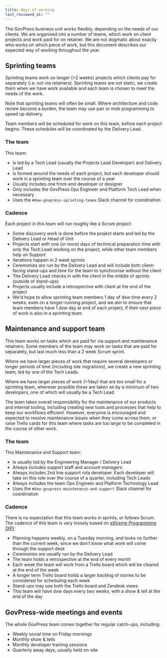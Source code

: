 ```yaml
---
title: Ways of working
last_reviewed_at: ""
---
```


The GovPress business unit works flexibly, depending on the needs of our clients. We are organised into a number of teams, which work on client projects and work paid for on retainer.
We are not dogmatic about exactly who works on which piece of work, but this document describes our expected way of working throughout the year.

## Sprinting teams

Sprinting teams work on longer (>2 weeks) projects which clients pay for separately (i.e. not via retainers). Sprinting teams are not static, we create them when we have work available and each team is chosen to meet the needs of the work.

Note that sprinting teams will often be small. Where architecture and code review become a burden, the team may use pair or mob programming to speed up delivery.

Team members will be scheduled for work on this team, before each project begins. These schedules will be coordinated by the Delivery Lead.

### The team

This team:

* Is led by a Tech Lead (usually the Projects Lead Developer) and Delivery Lead
* Is formed around the needs of each project, but each developer should work in a sprinting team over the course of a year
* Usually includes one front-end developer or designer
* Only includes the GovPress Ops Engineer and Platform Tech Lead when necessary
* Uses the `#dxw-govpress-sprinting-teams` Slack channel for coordination

### Cadence

Each project in this team will run roughly like a Scrum project:

* Some discovery work is done before the project starts and led by the Delivery Lead or Head of Unit
* Projects start with one (or more) days of technical preparation time with only the Tech Lead working on the project, while other team members help on Support
* Iterations happen in 2 week sprints
* Ceremonies are run by the Delivery Lead and will include both client-facing stand-ups and time for the team to synchronise without the client
* The Delivery Lead checks in with the client in the middle of sprints (outside of stand-ups)
* Projects usually include a retrospective with client at the end of the project
* We'd hope to allow sprinting team members 1 day of dxw time every 2 weeks, even on a longer-running project, and we aim to ensure that team members have 1 dxw day at end of each project, if their next piece of work is also in a sprinting team

## Maintenance and support team

This team works on tasks which are paid for via support and maintenance retainers. Some members of the team may work on tasks that are paid for separately, but last much less than a 2 week Scrum sprint.

Where we have larger pieces of work that require several developers or longer periods of time (including site migrations), we create a new sprinting team, led by one of the Tech Leads.

Where we have larger pieces of work (>1day) that are too small for a sprinting team, wherever possible these are taken on by a minimum of two developers, one of which will usually be a Tech Lead.

The team takes overall responsibility for the maintenance of our products and internal tooling, including creating new tools and processes that help to keep our workflows efficient. However, everyone is encouraged and expected to resolve maintenance issues when they come across them, or raise Trello cards for this team where tasks are too large to be completed in the course of other work.

### The team

This Maintenance and Support team:

* Is usually led by the Engineering Manager / Delivery Lead
* Always includes support staff and account managers
* Always includes 2nd line support rota developer. Each developer will take on this role over the course of a quarter, including Tech Leads
* Always includes the team Ops Engineer and Platform Technology Lead
* Uses the `#dxw-govpress-maintenance-and-support` Slack channel for coordination

### Cadence

There is no expectation that this team works in sprints, or follows Scrum. The cadence of this team is very loosely based on [eXtreme Programming (XP)](https://en.wikipedia.org/wiki/Extreme_programming):

* Planning happens weekly, on a Tuesday morning, and looks no further than the current week, since we don’t know what work will come through the support desk
* Ceremonies are usually run by the Delivery Lead
* The team holds a retrospective at the end of every month
* Each week the team will work from a Trello board which will be cleared at the end of the week
* A longer term Trello board holds a larger backlog of stories to be considered for scheduling each week
* Stand-ups may use both the Trello board and Zendesk views
* This team will have dxw days every two weeks, with a show & tell at the end of the day

## GovPress-wide meetings and events

The whole GovPress team comes together for regular catch-ups, including:

* Weekly social time on Friday mornings
* Monthly show & tells
* Monthly developer training sessions
* Quarterly away days, usually held on-site
